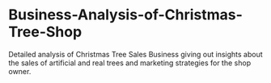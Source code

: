 # Business-Analysis-of-Christmas-Tree-Shop

Detailed analysis of Christmas Tree Sales Business giving out insights about the sales of artificial and real trees and marketing strategies for the shop owner.
